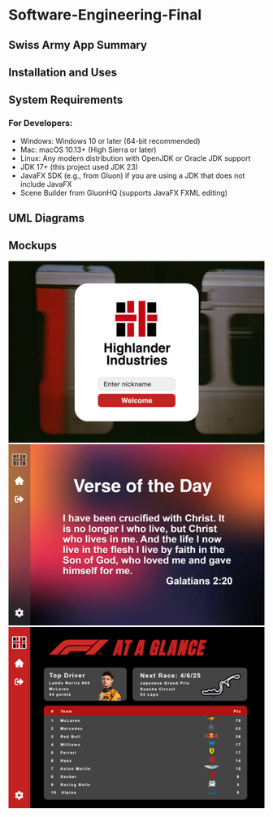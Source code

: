 # Software-Engineering-Final

## Swiss Army App Summary

## Installation and Uses

## System Requirements
### For Developers:
* Windows: Windows 10 or later (64-bit recommended)
* Mac: macOS 10.13+ (High Sierra or later)
* Linux: Any modern distribution with OpenJDK or Oracle JDK support
* JDK 17+ (this project used JDK 23)
* JavaFX SDK (e.g., from Gluon) if you are using a JDK that does not include JavaFX
* Scene Builder from GluonHQ (supports JavaFX FXML editing)

## UML Diagrams

## Mockups
![Landing Page](github_images/Landing_page.png)
![Verse of the Day](github_images/Verse_of_the_day.png)
![Sports Stats](github_images/Sports_stats.png)

